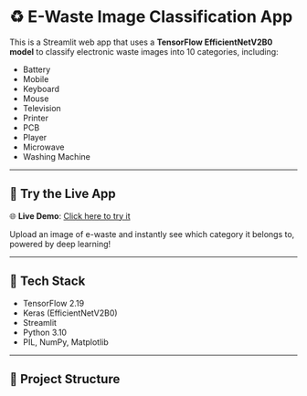 # ♻️ E-Waste Image Classification App

This is a Streamlit web app that uses a **TensorFlow EfficientNetV2B0 model** to classify electronic waste images into 10 categories, including:

- Battery
- Mobile
- Keyboard
- Mouse
- Television
- Printer
- PCB
- Player
- Microwave
- Washing Machine

---

## 🚀 Try the Live App

🌐 **Live Demo**: [Click here to try it](https://e-waste-app-memcpt6hhak9nnkdvn7ur4.streamlit.app/)

Upload an image of e-waste and instantly see which category it belongs to, powered by deep learning!

---

## 🧠 Tech Stack

- TensorFlow 2.19
- Keras (EfficientNetV2B0)
- Streamlit
- Python 3.10
- PIL, NumPy, Matplotlib

---

## 📂 Project Structure


